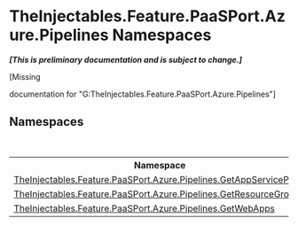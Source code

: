 # TheInjectables.Feature.PaaSPort.Azure.Pipelines Namespaces
 _**\[This is preliminary documentation and is subject to change.\]**_

\[Missing <summary> documentation for "G:TheInjectables.Feature.PaaSPort.Azure.Pipelines"\]


## Namespaces
&nbsp;<table><tr><th>Namespace</th><th>Description</th></tr><tr><td><a href="cd86f921-d369-f4ec-1e59-9130631c8d0c">TheInjectables.Feature.PaaSPort.Azure.Pipelines.GetAppServicePlans</a></td><td></td></tr><tr><td><a href="3cea148e-ef6f-7e1d-53e5-19c27908723a">TheInjectables.Feature.PaaSPort.Azure.Pipelines.GetResourceGroups</a></td><td></td></tr><tr><td><a href="2e94f1aa-261f-e92b-09e7-dd283057945e">TheInjectables.Feature.PaaSPort.Azure.Pipelines.GetWebApps</a></td><td></td></tr></table>&nbsp;
